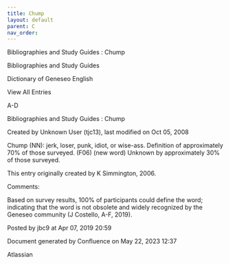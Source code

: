 ```yaml
---
title: Chump
layout: default
parent: C
nav_order:
---
```


Bibliographies and Study Guides : Chump

Bibliographies and Study Guides

Dictionary of Geneseo English

View All Entries

A-D

Bibliographies and Study Guides : Chump

Created by  Unknown User (tjc13), last modified on Oct 05, 2008

Chump (NN): jerk, loser, punk, idiot, or wise-ass. Definition of approximately 70% of those surveyed. (F06) (new word) Unknown by approximately 30% of those surveyed.

This entry originally created by K Simmington, 2006.

Comments:

Based on survey results, 100% of participants could define the word; indicating that the word is not obsolete and widely recognized by the Geneseo community (J Costello, A-F, 2019).

Posted by jbc9 at Apr 07, 2019 20:59

Document generated by Confluence on May 22, 2023 12:37

Atlassian
